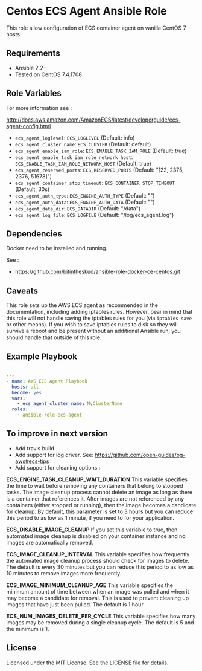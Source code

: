 # Centos ECS Agent Ansible Role

This role allow configuration of ECS container agent on vanilla CentOS 7 hosts. 

## Requirements

* Ansible 2.2+
* Tested on CentOS 7.4.1708

## Role Variables

For more information see : 

http://docs.aws.amazon.com/AmazonECS/latest/developerguide/ecs-agent-config.html  

* `ecs_agent_loglevel`: `ECS_LOGLEVEL` (Default: info)
* `ecs_agent_cluster_name`: `ECS_CLUSTER` (Default: default)
* `ecs_agent_enable_iam_role`: `ECS_ENABLE_TASK_IAM_ROLE` (Default: true)
* `ecs_agent_enable_task_iam_role_network_host`: `ECS_ENABLE_TASK_IAM_ROLE_NETWORK_HOST` (Default: true)
* `ecs_agent_reserved_ports`: `ECS_RESERVED_PORTS` (Default: "[22, 2375, 2376, 51678]")
* `ecs_agent_container_stop_timeout`: `ECS_CONTAINER_STOP_TIMEOUT` (Default: 30s)
* `ecs_agent_auth_type`: `ECS_ENGINE_AUTH_TYPE` (Default: "")
* `ecs_agent_auth_data`: `ECS_ENGINE_AUTH_DATA` (Default: "")
* `ecs_agent_data_dir`: `ECS_DATADIR` (Default: "/data")
* `ecs_agent_log_file`: `ECS_LOGFILE` (Default: "/log/ecs_agent.log")

## Dependencies

Docker need to be installed and running. 

See :
 
* https://github.com/bitintheskud/ansible-role-docker-ce-centos.git

## Caveats

This role sets up the AWS ECS agent as recommended in the documentation, including adding iptables rules. However, bear in mind that this role will not handle saving the iptables rules for you (via `iptables-save` or other means). If you wish to save iptables rules to disk so they will survive a reboot and be present without an additional Ansible run, you should handle that outside of this role.

## Example Playbook

```yaml

---
- name: AWS ECS Agent Playbook
  hosts: all
  become: yes
  vars:
    - ecs_agent_cluster_name: MyClusterName
  roles:
    - ansible-role-ecs-agent
```
## To improve in next version

- Add travis build.
- Add support for log driver. See: https://github.com/open-guides/og-aws#ecs-tips
- Add support for cleaning options :

**ECS_ENGINE_TASK_CLEANUP_WAIT_DURATION**
This variable specifies the time to wait before removing any containers that belong to stopped tasks. The image cleanup process cannot delete an image as long as there is a container that references it. After images are not referenced by any containers (either stopped or running), then the image becomes a candidate for cleanup. By default, this parameter is set to 3 hours but you can reduce this period to as low as 1 minute, if you need to for your application.

**ECS_DISABLE_IMAGE_CLEANUP**
If you set this variable to true, then automated image cleanup is disabled on your container instance and no images are automatically removed.

**ECS_IMAGE_CLEANUP_INTERVAL**
This variable specifies how frequently the automated image cleanup process should check for images to delete. The default is every 30 minutes but you can reduce this period to as low as 10 minutes to remove images more frequently.

**ECS_IMAGE_MINIMUM_CLEANUP_AGE**
This variable specifies the minimum amount of time between when an image was pulled and when it may become a candidate for removal. This is used to prevent cleaning up images that have just been pulled. The default is 1 hour.

**ECS_NUM_IMAGES_DELETE_PER_CYCLE**
This variable specifies how many images may be removed during a single cleanup cycle. The default is 5 and the minimum is 1.



## License

Licensed under the MIT License. See the LICENSE file for details.
